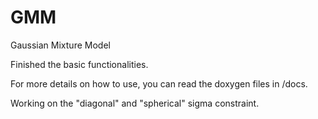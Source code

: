 GMM
===

Gaussian Mixture Model

Finished the basic functionalities.

For more details on how to use, you can read the doxygen files in /docs.

Working on the "diagonal" and "spherical" sigma constraint.
